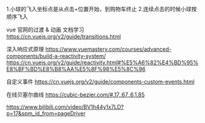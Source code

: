 1.小球的飞入坐标点是从点击+位置开始，到购物车终止
2.连续点击的时候小球按顺序飞入



vue 官网的过渡 & 动画 文档学习
https://cn.vuejs.org/v2/guide/transitions.html



深入响应式原理
https://www.vuemastery.com/courses/advanced-components/build-a-reactivity-system/
https://cn.vuejs.org/v2/guide/reactivity.html#%E5%A6%82%E4%BD%95%E8%BF%BD%E8%B8%AA%E5%8F%98%E5%8C%96


自定义事件
https://cn.vuejs.org/v2/guide/components-custom-events.html

在线贝塞尔曲线
https://cubic-bezier.com/#.17,.67,.6,1.85



https://www.bilibili.com/video/BV1h44y1x7LD?p=17&spm_id_from=pageDriver


